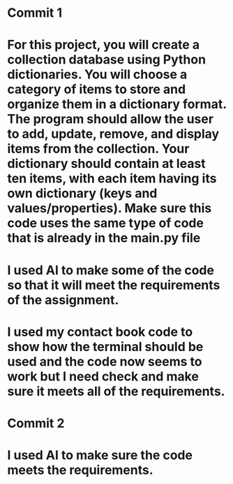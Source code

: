 # Commit 1
# For this project, you will create a collection database using Python dictionaries. You will choose a category of items to store and organize them in a dictionary format. The program should allow the user to add, update, remove, and display items from the collection. Your dictionary should contain at least ten items, with each item having its own dictionary (keys and values/properties). Make sure this code uses the same type of code that is already in the main.py file
# I used AI to make some of the code so that it will meet the requirements of the assignment.
# I used my contact book code to show how the terminal should be used and the code now seems to work but I need check and make sure it meets all of the requirements.

# Commit 2
# I used AI to make sure the code meets the requirements.